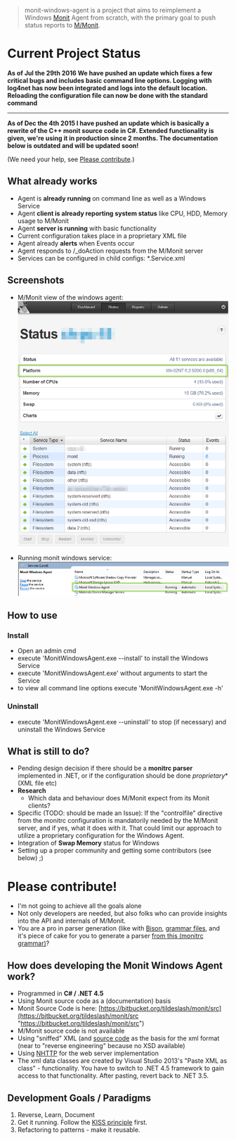 > monit-windows-agent is a project that aims to reimplement a Windows [Monit](http://www.mmonit.com "Monit") Agent from scratch, with the primary goal to push status reports to [M/Monit](http://www.mmonit.com "M/Monit").


# Current Project Status

**As of Jul the 29th 2016 We have pushed an update which fixes a few critical bugs and includes basic command line options. Logging with log4net has now been integrated and logs into the default location. Reloading the configuration file can now be done with the standard command**

---

**As of Dec the 4th 2015 I have pushed an update which is basically a rewrite of the C++ monit source code in C#. Extended functionality is given, we're using it in production since 2 months. The documentation below is outdated and will be updated soon!**


(We need your help, see <a href="#please-contribute">Please contribute</a>.)

## What already works

 - Agent is **already running** on command line as well as a Windows Service
 - Agent **client is already reporting system status** like CPU, HDD, Memory usage to M/Monit
 - Agent **server is running** with basic functionality
 - Current configuration takes place in a proprietary XML file
 - Agent already **alerts** when Events occur
 - Agent responds to /_doAction requests from the M/Monit server
 - Services can be configured in child configs: *.Service.xml

## Screenshots
- M/Monit view of the windows agent:
![monit-windows-agent Screenshot from M/Monit](img/monit-windows-agent-mmonit-1.png)

- Running monit windows service:
![monit-windows-agent Windows Service Screenshot](img/monit-windows-agent-service-1.png)

## How to use

### Install

- Open an admin cmd
- execute 'MonitWindowsAgent.exe --install' to install the Windows Service
- execute 'MonitWindowsAgent.exe' without arguments to start the Service
- to view all command line options execute 'MonitWindowsAgent.exe -h'

### Uninstall

- execute 'MonitWindowsAgent.exe --uninstall' to stop (if necessary) and uninstall the Windows Service

## What is still to do?

- Pending design decision if there should be a **monitrc parser** implemented in .NET, or if the configuration should be done *proprietary** (XML file etc)
- **Research**
  - Which data and behaviour does M/Monit expect from its Monit clients? 
 - Specific (TODO: should be made an Issue): If the "controlfile" directive from the monitrc configuration is mandatorily needed by the M/Monit server, and if yes, what it does with it. That could limit our approach to utilize a proprietary configuration for the Windows Agent.
- Integration of **Swap Memory** status for Windows
- Setting up a proper community and getting some contributors (see below) ;)

# Please contribute!
- I'm not going to achieve all the goals alone
- Not only developers are needed, but also folks who can provide insights into the API and internals of M/Monit.
- You are a pro in parser generation (like with [Bison](http://www.gnu.org/software/bison/), [grammar files](http://dinosaur.compilertools.net/bison/bison_6.html), and it's piece of cake for you to generate a parser [from this (monitrc grammar)](https://bitbucket.org/tildeslash/monit/src/HEAD/src/p.y?at=master)?

## How does developing the Monit Windows Agent work?

- Programmed in **C# / .NET 4.5**
- Using Monit source code as a (documentation) basis
 - Monit Source Code is here: [https://bitbucket.org/tildeslash/monit/src](https://bitbucket.org/tildeslash/monit/src "https://bitbucket.org/tildeslash/monit/src")
- M/Monit source code is not available
- Using "sniffed" XML (and [source code](https://bitbucket.org/tildeslash/monit/src/HEAD/src/xml.c?at=master) as the basis for the xml format (near to "reverse engineering" because no XSD available)
- Using <a href="https://github.com/pvginkel/NHttp">NHTTP</a> for the web server implementation
- The xml data classes are created by Visual Studio 2013's "Paste XML as class" - functionality. You have to switch to .NET 4.5 framework to gain access to that functionality. After pasting, revert back to .NET 3.5.

## Development Goals / Paradigms
1. Reverse, Learn, Document
2. Get it running. Follow the <a href="http://en.wikipedia.org/wiki/KISS_principle#In_software_development">KISS principle</a> first.
3. Refactoring to patterns - make it reusable.

